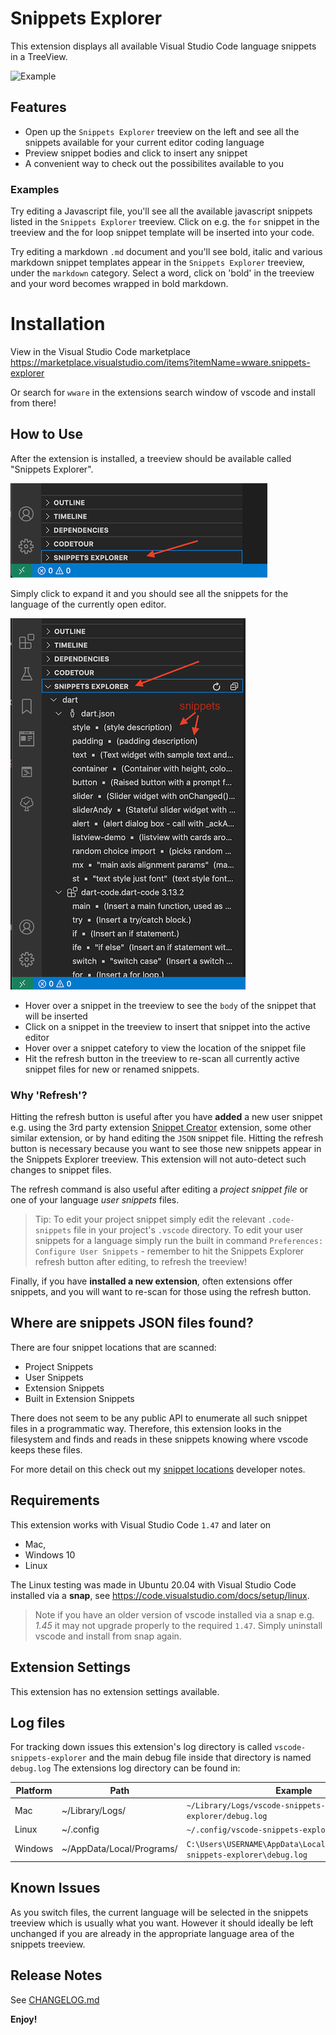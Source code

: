 # Snippets Explorer

This extension displays all available Visual Studio Code language snippets in a TreeView.

![Example](https://raw.githubusercontent.com/abulka/vscode-snippets-explorer/master/images/videos/demo1.gif)

## Features

- Open up the `Snippets Explorer` treeview on the left and see all the snippets available for your current editor coding language
- Preview snippet bodies and click to insert any snippet
- A convenient way to check out the possibilites available to you

### Examples

Try editing a Javascript file, you'll see all the available javascript snippets listed in the `Snippets Explorer` treeview.
Click on e.g. the `for` snippet in the treeview and the for loop snippet template
will be inserted into your code.

Try editing a markdown `.md` document and you'll see bold, italic and various markdown 
snippet templates appear in the `Snippets Explorer` treeview, under the `markdown` category.
Select a word, click on 'bold' in the treeview and your word becomes wrapped in bold markdown. 

# Installation

View in the Visual Studio Code marketplace https://marketplace.visualstudio.com/items?itemName=wware.snippets-explorer

Or search for `wware` in the extensions search window of vscode and install from there!

## How to Use

After the extension is installed, a treeview should be available called "Snippets Explorer". 

![feature X](images/doc/getting-started-1.png)

Simply click to expand it and you should see all the snippets for the language of the currently open editor.

![feature X](images/doc/getting-started-2.png)

- Hover over a snippet in the treeview to see the `body` of the snippet that will be inserted
- Click on a snippet in the treeview to insert that snippet into the active editor
- Hover over a snippet catefory to view the location of the snippet file
- Hit the refresh button in the treeview to re-scan all currently active snippet files for new or renamed snippets. 

### Why 'Refresh'?

Hitting the refresh button is useful after you have **added** a new user
snippet e.g. using the 3rd party extension [Snippet Creator](
https://marketplace.visualstudio.com/items?itemName=wware.snippet-creator)
extension, some other similar extension, or by hand editing the `JSON` snippet file. Hitting the refresh button is necessary because you want to see those new snippets appear in the Snippets Explorer treeview. This extension will not auto-detect such changes to snippet files.

The refresh command is also useful after editing a *project 
snippet file* or one of your language *user snippets* files.
>Tip: To edit your project snippet simply edit the relevant `.code-snippets` file in your project's `.vscode` directory. To edit your user snippets for a language simply run the built in command `Preferences: Configure User Snippets` - remember to hit the Snippets Explorer refresh button after editing, to refresh the treeview!

Finally, if you have **installed a new extension**, often extensions offer snippets, and you will want to re-scan for those using the refresh button.

## Where are snippets JSON files found?

There are four snippet locations that are scanned:
- Project Snippets
- User Snippets
- Extension Snippets
- Built in Extension Snippets

There does not seem to be any public API to enumerate all such snippet files in
a programmatic way. Therefore, this extension looks in the filesystem and finds
and reads in these snippets knowing where vscode keeps these files.

For more detail on this check out my [snippet locations](docs/finding_snippets_doco.md) developer notes.

## Requirements

This extension works with Visual Studio Code `1.47` and later on
- Mac, 
- Windows 10
- Linux

The Linux testing was made in Ubuntu 20.04 with Visual Studio Code installed via a **snap**, see https://code.visualstudio.com/docs/setup/linux.

> Note if you have an older version of vscode installed via a snap e.g. *1.45* it may not upgrade properly to the required `1.47`. Simply uninstall vscode and install from snap again.

## Extension Settings

This extension has no extension settings available.

## Log files

For tracking down issues this extension's log directory is called `vscode-snippets-explorer`
and the main debug file inside that directory is named `debug.log` 
The extensions log directory can be found in:

| Platform | Path | Example |
| --- | --- | --- |
| Mac     | ~/Library/Logs/ |  `~/Library/Logs/vscode-snippets-explorer/debug.log` |
| Linux   | ~/.config | `~/.config/vscode-snippets-explorer\debug.log` |
| Windows | ~/AppData/Local/Programs/ | `C:\Users\USERNAME\AppData\Local\Programs\vscode-snippets-explorer\debug.log` |

## Known Issues

As you switch files, the current language will be selected in the snippets treeview which is usually what you want. 
However it should ideally be left unchanged if you are already in the appropriate language area of the snippets treeview.

## Release Notes


See [CHANGELOG.md](CHANGELOG.md)

**Enjoy!**
